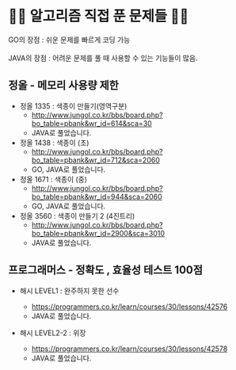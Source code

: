 <h1> 👨‍💻 알고리즘 직접 푼 문제들 👨‍💻</h1>
GO의 장점 : 쉬운 문제를 빠르게 코딩 가능 <br>
<br>
JAVA의 장점 : 어려운 문제를 풀 때 사용할 수 있는 기능들이 많음.<br>

<h2> 정올 - 메모리 사용량 제한</h2>

- 정올 1335 : 색종이 만들기(영역구분)
    - http://www.jungol.co.kr/bbs/board.php?bo_table=pbank&wr_id=614&sca=30
    - JAVA로 풀었습니다.
- 정올 1438 : 색종이 (초)
    - http://www.jungol.co.kr/bbs/board.php?bo_table=pbank&wr_id=712&sca=2060
    - GO, JAVA로 풀었습니다.
- 정올 1671 : 색종이 (중)
    - http://www.jungol.co.kr/bbs/board.php?bo_table=pbank&wr_id=944&sca=2060
    - GO, JAVA로 풀었습니다.
- 정올 3560 : 색종이 만들기 2 (4진트리)
    - http://www.jungol.co.kr/bbs/board.php?bo_table=pbank&wr_id=2900&sca=3010
    - JAVA로 풀었습니다.

<h2> 프로그래머스 - 정확도 , 효율성 테스트 100점</h2>

- 해시 LEVEL1 : 완주하지 못한 선수
    - https://programmers.co.kr/learn/courses/30/lessons/42576
    - JAVA로 풀었습니다.

- 해시 LEVEL2-2 : 위장
    - https://programmers.co.kr/learn/courses/30/lessons/42578
    - JAVA로 풀었습니다.